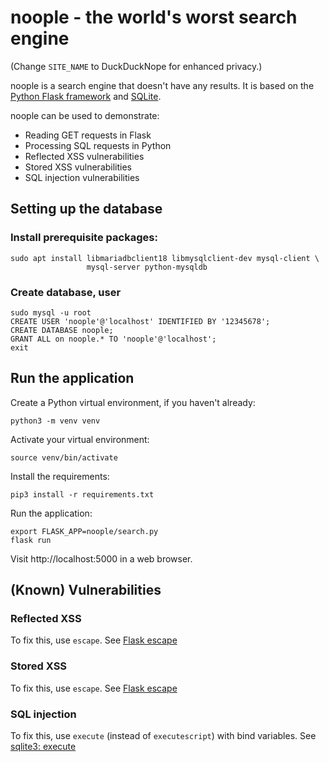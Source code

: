 # noople - the world's worst search engine

(Change `SITE_NAME` to DuckDuckNope for enhanced privacy.)

noople is a search engine that doesn't have any results. It is based on the [Python Flask framework](https://flask.palletsprojects.com/en/1.1.x/) and [SQLite](https://www.sqlite.org/index.html).

noople can be used to demonstrate:

* Reading GET requests in Flask
* Processing SQL requests in Python
* Reflected XSS vulnerabilities
* Stored XSS vulnerabilities
* SQL injection vulnerabilities

## Setting up the database

### Install prerequisite packages:

    sudo apt install libmariadbclient18 libmysqlclient-dev mysql-client \
                     mysql-server python-mysqldb

### Create database, user

    sudo mysql -u root
    CREATE USER 'noople'@'localhost' IDENTIFIED BY '12345678';
    CREATE DATABASE noople;
    GRANT ALL on noople.* TO 'noople'@'localhost';
    exit

## Run the application

Create a Python virtual environment, if you haven't already:

    python3 -m venv venv

Activate your virtual environment:

    source venv/bin/activate

Install the requirements:

    pip3 install -r requirements.txt

Run the application:

    export FLASK_APP=noople/search.py
    flask run

Visit http://localhost:5000 in a web browser.

## (Known) Vulnerabilities

### Reflected XSS

To fix this, use `escape`. See [Flask escape](https://flask.palletsprojects.com/en/1.1.x/api/#flask.escape)

### Stored XSS

To fix this, use `escape`. See [Flask escape](https://flask.palletsprojects.com/en/1.1.x/api/#flask.escape)

### SQL injection

To fix this, use `execute` (instead of `executescript`) with bind variables. See [sqlite3: execute](https://docs.python.org/3/library/sqlite3.html#sqlite3.Cursor.execute)
